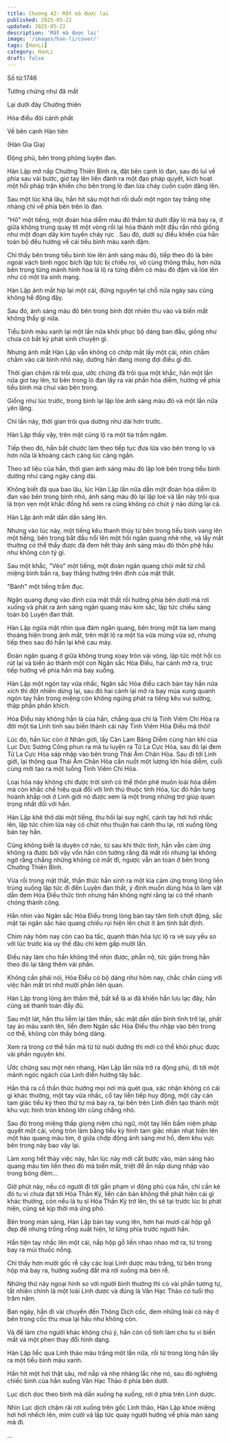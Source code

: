 ```yaml
---
title: Chương 42: Mất mà được lại
published: 2025-05-22
updated: 2025-05-22
description: 'Mất mà được lại'
image: '/images/han-li/cover/'
tags: [HanLi]
category: HanLi
draft: false
---
```


Số từ:1746  




Tưởng chừng như đã mất

Lại dưới đáy Chưởng thiên

Hỏa điểu đôi cánh phất

Về bên cạnh Hàn tiên

(Hàn Gia Gia)





Động phủ, bên trong phòng luyện đan.

Hàn Lập mở nắp Chưởng Thiên Bình ra, đặt bên cạnh lò đan, sau đó lui về phía sau vài bước, giơ tay lên liền đánh ra một đạo pháp quyết, kích hoạt một hồi pháp trận khiến cho bên trong lò đan lửa cháy cuồn cuộn dâng lên.

Sau một lúc khá lâu, hắn hít sâu một hơi rồi duỗi một ngón tay trắng nhẹ nhàng chỉ về phía bên trên lò đan.

"Hô" một tiếng, một đoàn hỏa diễm màu đỏ thắm từ dưới đáy lò mà bay ra, ở giữa không trung quay tít một vòng rồi lại hóa thành một đầu rắn nhỏ giống như một đoạn dây kim tuyến cháy rực . Sau đó, dưới sự điều khiển của hắn toàn bộ đều hướng về cái tiểu bình màu xanh đậm.

Chỉ thấy bên trong tiểu bình lóe lên ánh sáng màu đỏ, tiếp theo đó là bên ngoài vách bình ngọc bích lập tức bị chiếu rọi, vô cùng thông thấu, hơn nữa bên trong từng mảnh hình hoa lá lộ ra từng điểm có màu đỏ đậm và lóe lên như có một tia sinh mạng.

Hàn Lập ánh mắt híp lại một cái, đứng nguyên tại chỗ nửa ngày sau cũng không hề động đậy.

Sau đó, ánh sáng màu đỏ bên trong bình đột nhiên thu vào và biến mất không thấy gì nữa.

Tiểu bình màu xanh lại một lần nữa khôi phục bộ dáng ban đầu, giống như chưa có bất kỳ phát sinh chuyện gì.

Nhưng ánh mắt Hàn Lập vẫn không có chớp mắt lấy một cái, nhìn chằm chằm vào cái bình nhỏ này, dường hắn đang mong đợi điều gì đó.

Thời gian chậm rãi trôi qua, ước chừng đã trôi qua một khắc, hắn một lần nữa giơ tay lên, từ bên trong lò đan lấy ra vài phần hỏa diễm, hướng về phía tiểu bình mà chui vào bên trong.

Giống như lúc trước, trong bình lại lập lòe ánh sáng màu đỏ và một lần nữa yên lặng.

Chỉ lần này, thời gian trôi qua dường như dài hơn trước.

Hàn Lập thấy vậy, trên mặt cũng lộ ra một tia trầm ngâm.

Tiếp theo đó, hắn bắt chước làm theo tiếp tục đưa lửa vào bên trong lọ và hơn nữa là khoảng cách càng lúc càng ngắn.

Theo sở liệu của hắn, thời gian ánh sáng màu đỏ lập loè bên trong tiểu bình dường như càng ngày càng dài.

Không biết đã qua bao lâu, lúc Hàn Lập lần nữa dẫn một đoàn hỏa diễm lò đan vào bên trong bình nhỏ, ánh sáng màu đỏ lại lập loè và lần này trôi qua là trọn vẹn một khắc đồng hồ xem ra cũng không có chút ý nào dừng lại cả.

Hàn Lập ánh mắt dần dần sáng lên.

Nhưng vào lúc này, một tiếng kêu thanh thúy từ bên trong tiểu bình vang lên một tiếng, bên trong bắt đầu nổi lên một hồi ngân quang nhè nhẹ, và lấy mắt thường có thể thấy được đã đem hết thảy ánh sáng màu đỏ thôn phệ hầu như không còn tý gì.

Sau một khắc, "Vèo" một tiếng, một đoàn ngân quang chói mắt từ chỗ miệng bình bắn ra, bay thẳng hướng trên đỉnh của mật thất.

"Bành" một tiếng trầm đục.

Ngân quang đụng vào đỉnh của mật thất rồi hướng phía bên dưới mà rơi xuống và phát ra ánh sáng ngân quang màu kim sắc, lập tức chiếu sáng toàn bộ Luyện đan thất.

Hàn Lập ngửa mặt nhìn qua đám ngân quang, bên trong một tia lam mang thoáng hiện trong ánh mắt, trên mặt lộ ra một tia vừa mừng vừa sợ, nhưng tiếp theo sau đó hắn lại khẽ cau mày.

Đoàn ngân quang ở giữa không trung xoay tròn vài vòng, lập tức một hồi co rút lại và biến ảo thành một con Ngân sắc Hỏa Điểu, hai cánh mở ra, trực tiếp hướng về phía hắn mà bay xuống.

Hàn Lập một ngón tay vừa nhấc, Ngân sắc Hỏa điểu cách bàn tay hắn nửa xích thì đột nhiên dừng lại, sau đó hai cánh lại mở ra bay múa xung quanh ngón tay hắn trong miệng còn không ngừng phát ra tiếng kêu vui sướng, thập phần phấn khích.

Hỏa Điểu này không hẳn là của hắn, chẳng qua chỉ là Tinh Viêm Chi Hỏa ra đời một tia Linh tính sau biến thành cái này Tinh Viêm Hỏa Điểu mà thôi!

Lúc đó, hắn lúc còn ở Nhân giới, lấy Càn Lam Băng Diễm cùng hàn khí của Lục Dực Sương Công phun ra mà tu luyện ra Tử La Cực Hỏa, sau đó lại đem Tử La Cực Hỏa sáp nhập vào bên trong Thái Âm Chân Hỏa. Sau đi tới Linh giới, lại thông qua Thái Âm Chân Hỏa cắn nuốt một lượng lớn hỏa diễm, cuối cùng mới tạo ra một luồng Tinh Viêm Chi Hỏa.

Loại hỏa này không chỉ được trời sinh có thể thôn phê muôn loài hỏa diễm mà còn khắc chế hiệu quả đối với linh thú thuộc tính Hỏa, lúc đó hắn tung hoành khắp nơi ở Linh giới nó được xem là một trong những trợ giúp quan trọng nhất đối với hắn.

Hàn Lập khẽ thở dài một tiếng, thu hồi lại suy nghĩ, cánh tay hơi hơi nhấc lên, lập tức chim lửa này có chút nhu thuận hai cánh thu lại, rơi xuống lòng bàn tay hắn.

Cũng không biết là duyên cớ nào, từ sau khi thức tỉnh, hắn vẫn cảm ứng không ra được bởi vậy vốn hắn còn tưởng rằng đã mất rồi nhưng lại không ngờ rằng chẳng những không có mất đi, ngược vẫn an toàn ở bên trong Chưởng Thiên Bình.

Vừa rồi trong mật thất, thần thức hắn sinh ra một kia cảm ứng trong lòng liền trùng xuống lập tức đi đến Luyện đan thất, ý định muốn dùng hỏa lò làm vật dẫn đem Hỏa Điểu thức tỉnh nhưng hắn không nghĩ rằng lại có thể nhanh chóng thành công.

Hắn nhìn vào Ngân sắc Hỏa Điểu trong lòng bàn tay tâm tình chợt động, sắc mặt tại ngân sắc hào quang chiếu rọi hiện lên chút ít âm tình bất định.

Chim này hôm nay còn cao ba tấc, quanh thân hỏa lực lộ ra vẻ suy yếu so với lúc trước kia uy thế đâu chỉ kém gấp mười lần.

Điều này làm cho hắn không thể nhịn được, phẫn nộ, tức giận trong hắn theo đó lại tăng thêm vài phần.

Không cần phải nói, Hỏa Điểu có bộ dáng như hôm nay, chắc chắn cùng với việc hắn mất trí nhớ mười phần liên quan.

Hàn Lập trong lòng âm thầm thề, bất kể là ai đã khiến hắn lưu lạc đây, hắn cũng sẽ thanh toán đầy đủ.

Sau một lát, hắn thu liễm lại tâm thần, sắc mặt dần dần bình tĩnh trở lại, phất tay áo màu xanh lên, liền đem Ngân sắc Hỏa Điểu thu nhập vào bên trong cơ thể, không còn thấy bóng dáng.

Xem ra trong cơ thể hắn mà từ từ nuôi dưỡng thì mới có thể khôi phục được vài phần nguyên khí.

Ước chừng sau một nén nhang, Hàn Lập lần nữa trở ra động phủ, đi tới một mảnh ngóc ngách của Linh điền hướng tây bắc.

Hắn thả ra cỗ thần thức hướng mọi nơi mà quét qua, xác nhận không có cái gì khác thường, một tay vừa nhấc, cổ tay liễn tiếp huy động, một cây cán tam giác tiểu kỳ theo thứ tự mà bay ra, tại bên trên Linh điền tạo thành một khu vực hình tròn không lớn cũng chẳng nhỏ.

Sau đó trong miệng thấp giọng niệm chú ngữ, một tay liền bấm niệm pháp quyết một cái, vòng tròn làm bằng tiểu kỳ hình tam giác nhàn nhạt hiện lên một hào quang màu tím, ở giữa chớp động ánh sáng mơ hồ, đem khu vực bên trong này bao vây lại.

Làm xong hết thảy việc này, hắn lúc này mới cất bước vào, màn sáng hào quang màu tím liền theo đó mà biến mất, triệt để ẩn nấp dung nhập vào trong bóng đêm...

Giờ phút này, nếu có người đi tới gần phạm vi động phủ của hắn, chỉ cần kẻ đó tu vi chưa đạt tới Hóa Thần Kỳ, liền căn bản không thể phát hiện cái gì khác thường, còn nếu là tu sĩ Hóa Thần Kỳ trở lên, thì sẽ tại trước lúc bị phát hiện, cũng sẽ kịp thời mà ứng phó.

Bên trong màn sáng, Hàn Lập bàn tay vung lên, hơn hai mươi cái hộp gỗ đẹp đẽ nhưng trống rỗng xuất hiện, lơ lửng phía trước người hắn.

Hắn tiện tay nhấc lên một cái, nắp hộp gỗ liền nhao nhao mở ra, từ trong bay ra mùi thuốc nồng.

Chỉ thấy hơn mười gốc rễ cây các loại Linh dược màu trắng, từ bên trong hộp mà bay ra, hướng xuống đất mà rơi xuống mà bén rễ.

Những thứ này ngoại hình so với người bình thường thì có vài phần tương tự, tất nhiên chính là một loài Linh dược và đúng là Vân Hạc Thảo có tuổi thọ trăm năm.

Ban ngày, hắn đi vài chuyến đến Thông Dịch cốc, đem những loài cỏ này ở bên trong cốc thu mua lại hầu như không còn.

Và để làm cho người khác không chú ý, hắn còn cố tình làm cho tu vi biến mất và một phen thay đổi hình dạng.

Hàn Lập liếc qua Linh thảo màu trắng một lần nữa, rồi từ trong lòng hắn lấy ra một tiểu bình màu xanh.

Hắn hít một hơi thật sâu, mở nắp và nhẹ nhàng lắc nhẹ nó, sau đó nghiêng chiếc bình của hắn xuống Vân Hạc Thảo ở phía bên dưới.

Lục dịch dọc theo bình mà dần xuống hạ xuống, rơi ở phía trên Linh dược.

Nhìn Lục dịch chậm rãi rơi xuống trên gốc Linh thảo, Hàn Lập khóe miệng hơi hơi nhếch lên, mỉm cười và lập tức quay người hướng về phía màn sáng mà đi.

...
